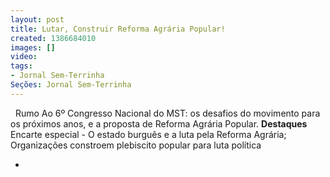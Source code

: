 ```yaml
---
layout: post
title: Lutar, Construir Reforma Agrária Popular!
created: 1386684010
images: []
video: 
tags:
- Jornal Sem-Terrinha
Seções: Jornal Sem-Terrinha
---
```



 
Rumo Ao 6º Congresso Nacional do MST: os desafios do movimento para os próximos anos, e a proposta de Reforma Agrária Popular.
**Destaques**
Encarte especial - O estado burguês e a luta pela Reforma Agrária;
Organizações constroem plebiscito popular para luta política
 
 



*
